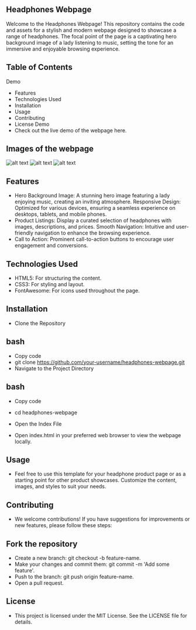 ## Headphones Webpage

Welcome to the Headphones Webpage! This repository contains the code and assets for a stylish and modern webpage designed to showcase a range of headphones. The focal point of the page is a captivating hero background image of a lady listening to music, setting the tone for an immersive and enjoyable browsing experience.

## Table of Contents 
Demo
- Features 
- Technologies Used
- Installation
- Usage
- Contributing
- License
Demo
- Check out the live demo of the webpage here.

## Images of the webpage

![alt text](01_headphones_desktop@2x.png) ![alt text](01_headphones_mobile@2x.png) ![alt text](01_headphones_tablet@2x.png)

## Features
- Hero Background Image: A stunning hero image featuring a lady enjoying music, creating an inviting atmosphere.
Responsive Design: Optimized for various devices, ensuring a seamless experience on desktops, tablets, and mobile phones.
- Product Listings: Display a curated selection of headphones with images, descriptions, and prices.
Smooth Navigation: Intuitive and user-friendly navigation to enhance the browsing experience.
- Call to Action: Prominent call-to-action buttons to encourage user engagement and conversions.


## Technologies Used 
- HTML5: For structuring the content.
- CSS3: For styling and layout.
- FontAwesome: For icons used throughout the page.

## Installation 
- Clone the Repository

## bash
- Copy code
- git clone https://github.com/your-username/headphones-webpage.git
- Navigate to the Project Directory

## bash
- Copy code
- cd headphones-webpage
- Open the Index File

- Open index.html in your preferred web browser to view the webpage locally.

## Usage
- Feel free to use this template for your headphone product page or as a starting point for other product showcases. Customize the content, images, and styles to suit your needs.

## Contributing
- We welcome contributions! If you have suggestions for improvements or new features, please follow these steps:

## Fork the repository

- Create a new branch: git checkout -b feature-name.
- Make your changes and commit them: git commit -m 'Add some feature'.
- Push to the branch: git push origin feature-name.
- Open a pull request.

## License
- This project is licensed under the MIT License. See the LICENSE file for details.

